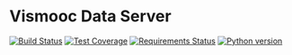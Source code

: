 # Vismooc Data Server
[![Build Status](https://travis-ci.org/HKUST-VISLab/vismooc-data-server.svg?branch=master)](https://travis-ci.org/HKUST-VISLab/vismooc-data-server) 
[![Test Coverage](https://codeclimate.com/repos/592ab22319c972027a002465/badges/4036d9d8942155cedb5d/coverage.svg)](https://codeclimate.com/repos/592ab22319c972027a002465/coverage)
[![Requirements Status](https://requires.io/github/HKUST-VISLab/vismooc-data-server/requirements.svg?branch=master)](https://requires.io/github/HKUST-VISLab/vismooc-data-server/requirements/?branch=master)
[![Python version](https://img.shields.io/badge/python-3.5-blue.svg)](http://vis.cse.ust.hk/)
